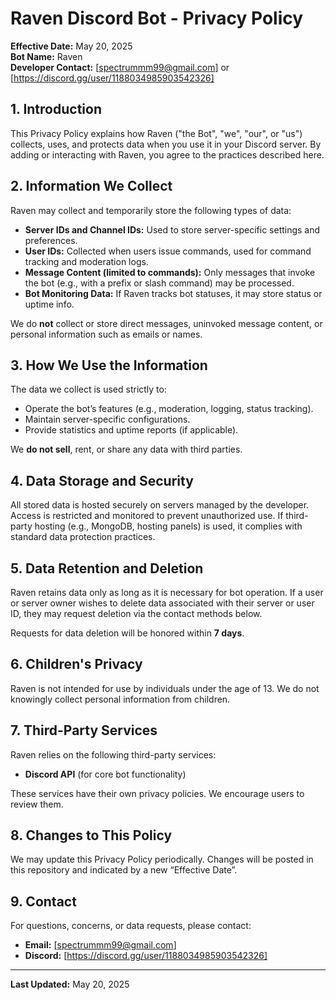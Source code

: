 # Raven Discord Bot - Privacy Policy

**Effective Date:** May 20, 2025  
**Bot Name:** Raven  
**Developer Contact:** [spectrummm99@gmail.com] or [https://discord.gg/user/1188034985903542326]

## 1. Introduction

This Privacy Policy explains how Raven ("the Bot", "we", "our", or "us") collects, uses, and protects data when you use it in your Discord server. By adding or interacting with Raven, you agree to the practices described here.

## 2. Information We Collect

Raven may collect and temporarily store the following types of data:

- **Server IDs and Channel IDs:** Used to store server-specific settings and preferences.
- **User IDs:** Collected when users issue commands, used for command tracking and moderation logs.
- **Message Content (limited to commands):** Only messages that invoke the bot (e.g., with a prefix or slash command) may be processed.
- **Bot Monitoring Data:** If Raven tracks bot statuses, it may store status or uptime info.

We do **not** collect or store direct messages, uninvoked message content, or personal information such as emails or names.

## 3. How We Use the Information

The data we collect is used strictly to:

- Operate the bot’s features (e.g., moderation, logging, status tracking).
- Maintain server-specific configurations.
- Provide statistics and uptime reports (if applicable).

We **do not sell**, rent, or share any data with third parties.

## 4. Data Storage and Security

All stored data is hosted securely on servers managed by the developer. Access is restricted and monitored to prevent unauthorized use. If third-party hosting (e.g., MongoDB, hosting panels) is used, it complies with standard data protection practices.

## 5. Data Retention and Deletion

Raven retains data only as long as it is necessary for bot operation. If a user or server owner wishes to delete data associated with their server or user ID, they may request deletion via the contact methods below.

Requests for data deletion will be honored within **7 days**.

## 6. Children's Privacy

Raven is not intended for use by individuals under the age of 13. We do not knowingly collect personal information from children.

## 7. Third-Party Services

Raven relies on the following third-party services:
- **Discord API** (for core bot functionality)

These services have their own privacy policies. We encourage users to review them.

## 8. Changes to This Policy

We may update this Privacy Policy periodically. Changes will be posted in this repository and indicated by a new “Effective Date”.

## 9. Contact

For questions, concerns, or data requests, please contact:

- **Email:** [spectrummm99@gmail.com]  
- **Discord:** [https://discord.gg/user/1188034985903542326]

---

**Last Updated:** May 20, 2025
